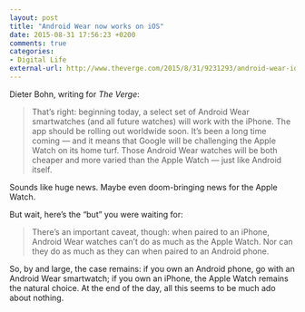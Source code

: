 ```yaml
---
layout: post
title: "Android Wear now works on iOS"
date: 2015-08-31 17:56:23 +0200
comments: true
categories: 
- Digital Life
external-url: http://www.theverge.com/2015/8/31/9231293/android-wear-ios-hands-on-video-google-watch-iphone
---
```


Dieter Bohn, writing for _The Verge_:

> That’s right: beginning today, a select set of Android Wear smartwatches (and all future watches) will work with the iPhone. The app should be rolling out worldwide soon. It’s been a long time coming — and it means that Google will be challenging the Apple Watch on its home turf. Those Android Wear watches will be both cheaper and more varied than the Apple Watch — just like Android itself.

Sounds like huge news. Maybe even doom-bringing news for the Apple Watch.

But wait, here’s the “but” you were waiting for:

> There’s an important caveat, though: when paired to an iPhone, Android Wear watches can’t do as much as the Apple Watch. Nor can they do as much as they can when paired to an Android phone.

So, by and large, the case remains: if you own an Android phone, go with an Android Wear smartwatch; if you own an iPhone, the Apple Watch remains the natural choice. At the end of the day, all this seems to be much ado about nothing.